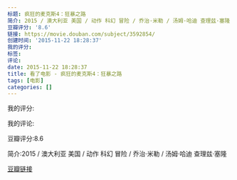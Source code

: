 ```yaml
---
标题: 疯狂的麦克斯4：狂暴之路
简介: 2015 / 澳大利亚 美国 / 动作 科幻 冒险 / 乔治·米勒 / 汤姆·哈迪 查理兹·塞隆
豆瓣评分: '8.6'
链接: https://movie.douban.com/subject/3592854/
创建时间: '2015-11-22 18:28:37'
我的评分:
标签:
评论:
date: 2015-11-22 18:28:37
title: 看了电影 - 疯狂的麦克斯4：狂暴之路
tags: [电影]
categories: []
---
```


我的评分:

我的评论:

豆瓣评分:8.6

简介:2015 / 澳大利亚 美国 / 动作 科幻 冒险 / 乔治·米勒 / 汤姆·哈迪 查理兹·塞隆

[豆瓣链接](https://movie.douban.com/subject/3592854/)

